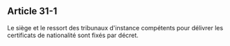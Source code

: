 Article 31-1
----
Le siège et le ressort des tribunaux d'instance compétents pour délivrer les
certificats de nationalité sont fixés par décret.
